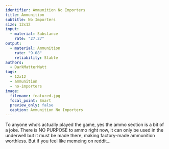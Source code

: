 ```yaml
---
identifier: Ammunition No Importers
title: Ammunition
subtitle: No Importers
size: 12x12
input:
  - material: Substance
    rate: "27.27"
output:
  - material: Ammunition
    rate: "9.08"
    reliability: Stable
authors:
  - DarkMatterMatt
tags:
  - 12x12
  - ammunition
  - no-importers
image:
  filename: featured.jpg
  focal_point: Smart
  preview_only: false
  caption: Ammunition No Importers
---
```

To anyone who’s actually played the game, yes the ammo section is a bit of a joke. There is NO PURPOSE to ammo right now, it can only be used in the underwell but it must be made there, making factory-made ammunition worthless. But if you feel like memeing on reddit...